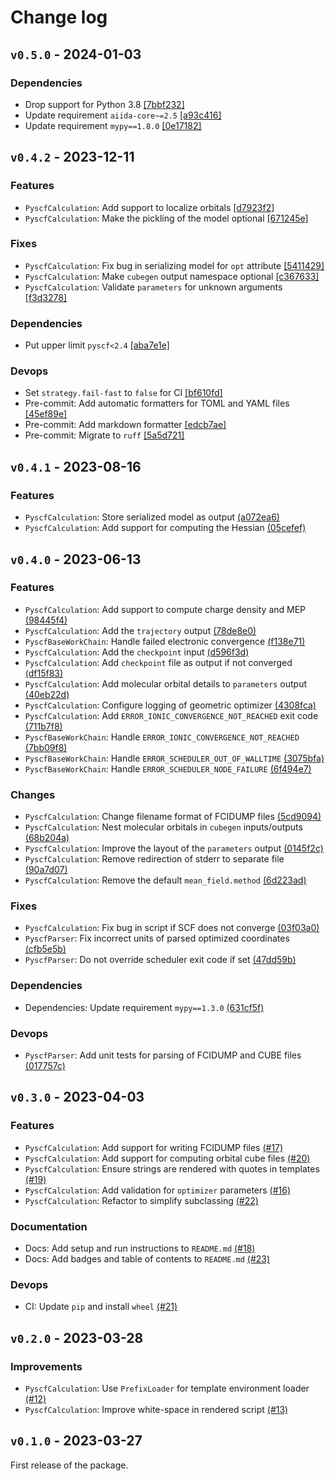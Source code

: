 # Change log

## `v0.5.0` - 2024-01-03

### Dependencies

- Drop support for Python 3.8 [\[7bbf232\]](https://github.com//commit/7bbf232300f9abda08522ca103146b1141dbab9e)
- Update requirement `aiida-core~=2.5`
  [\[a93c416\]](https://github.com//commit/a93c416eab51bea8481b014fcf13e3eda6b2028a)
- Update requirement `mypy==1.8.0` [\[0e17182\]](https://github.com//commit/0e1718240c71f6f19a6e9a1cf91a659a29d95f67)

## `v0.4.2` - 2023-12-11

### Features

- `PyscfCalculation`: Add support to localize orbitals
  [\[d7923f2\]](https://github.com/microsoft/aiida-pyscf/commit/d7923f2158867b999dde4d90d41733cf6126d542)
- `PyscfCalculation`: Make the pickling of the model optional
  [\[671245e\]](https://github.com/microsoft/aiida-pyscf/commit/671245e7fec23e3a78f7b0b91fd1e47e4a8e77dc)

### Fixes

- `PyscfCalculation`: Fix bug in serializing model for `opt` attribute
  [\[5411429\]](https://github.com/microsoft/aiida-pyscf/commit/5411429b429d1274a9757b83e5ef21fbaa1ced07)
- `PyscfCalculation`: Make `cubegen` output namespace optional
  [\[c367633\]](https://github.com/microsoft/aiida-pyscf/commit/c367633055912b39ecdc9cad3fb70f841792bbb6)
- `PyscfCalculation`: Validate `parameters` for unknown arguments
  [\[f3d3278\]](https://github.com/microsoft/aiida-pyscf/commit/f3d32789c6d3fa991fb08df47bd240954032b2f4)

### Dependencies

- Put upper limit `pyscf<2.4`
  [\[aba7e1e\]](https://github.com/microsoft/aiida-pyscf/commit/aba7e1ed199057f6ba917772c92cf7c87c653ece)

### Devops

- Set `strategy.fail-fast` to `false` for CI
  [\[bf610fd\]](https://github.com/microsoft/aiida-pyscf/commit/bf610fde03034fc1b086adbb8a204914e25530b7)
- Pre-commit: Add automatic formatters for TOML and YAML files
  [\[45ef89e\]](https://github.com/microsoft/aiida-pyscf/commit/45ef89eabb752614f5b17b560bc729d7b07b763c)
- Pre-commit: Add markdown formatter
  [\[edcb7ae\]](https://github.com/microsoft/aiida-pyscf/commit/edcb7aea0fb16fb1ec806658400312451687cca6)
- Pre-commit: Migrate to `ruff`
  [\[5a5d721\]](https://github.com/microsoft/aiida-pyscf/commit/5a5d721a494b4f00372e84afc0e9f5946c2d284b)

## `v0.4.1` - 2023-08-16

### Features

- `PyscfCalculation`: Store serialized model as output
  [(a072ea6)](https://github.com/microsoft/aiida-pyscf/commit/a072ea6171b2204f94af8a6772a57fced0a0cef5)
- `PyscfCalculation`: Add support for computing the Hessian
  [(05cefef)](https://github.com/microsoft/aiida-pyscf/commit/05cefefe5bac8ce59b59747c47f6e99d8f6abd37)

## `v0.4.0` - 2023-06-13

### Features

- `PyscfCalculation`: Add support to compute charge density and MEP
  [(98445f4)](https://github.com/microsoft/aiida-pyscf/commit/98445f411a2a129d5e498299832fe4344b712551)
- `PyscfCalculation`: Add the `trajectory` output
  [(78de8e0)](https://github.com/microsoft/aiida-pyscf/commit/78de8e033a5f11b7253b2208cec12a3edf23bf8f)
- `PyscfBaseWorkChain`: Handle failed electronic convergence
  [(f138e71)](https://github.com/microsoft/aiida-pyscf/commit/f138e718b538460ae81f98cb5e7a038a907ad5c5)
- `PyscfCalculation`: Add the `checkpoint` input
  [(d596f3d)](https://github.com/microsoft/aiida-pyscf/commit/d596f3dfae659c065e30c78673f4d24c2220cc1d)
- `PyscfCalculation`: Add `checkpoint` file as output if not converged
  [(df15f83)](https://github.com/microsoft/aiida-pyscf/commit/df15f83553704470243bcc1da440557d9cc6155c)
- `PyscfCalculation`: Add molecular orbital details to `parameters` output
  [(40eb22d)](https://github.com/microsoft/aiida-pyscf/commit/40eb22dba21eadf7dfe22ee0b02bb5c06082bc4a)
- `PyscfCalculation`: Configure logging of geometric optimizer
  [(4308fca)](https://github.com/microsoft/aiida-pyscf/commit/4308fca2a1b6cb1e11baf273824a303a398e9504)
- `PyscfCalculation`: Add `ERROR_IONIC_CONVERGENCE_NOT_REACHED` exit code
  [(711b7f8)](https://github.com/microsoft/aiida-pyscf/commit/711b7f8b5def5091519d66d4d3f79cba473096ac)
- `PyscfBaseWorkChain`: Handle `ERROR_IONIC_CONVERGENCE_NOT_REACHED`
  [(7bb09f8)](https://github.com/microsoft/aiida-pyscf/commit/7bb09f8428c5ee753078a1c7822357d715f8cd17)
- `PyscfBaseWorkChain`: Handle `ERROR_SCHEDULER_OUT_OF_WALLTIME`
  [(3075bfa)](https://github.com/microsoft/aiida-pyscf/commit/3075bfa0a3ee8cbecda380f9747bd6a7a90daff5)
- `PyscfBaseWorkChain`: Handle `ERROR_SCHEDULER_NODE_FAILURE`
  [(6f494e7)](https://github.com/microsoft/aiida-pyscf/commit/6f494e761c1651f3c5efffaf564762ed0ddc4d0a)

### Changes

- `PyscfCalculation`: Change filename format of FCIDUMP files
  [(5cd9094)](https://github.com/microsoft/aiida-pyscf/commit/5cd9094973edb63fe4fa6096ad224dcad6f5464f)
- `PyscfCalculation`: Nest molecular orbitals in `cubegen` inputs/outputs
  [(68b204a)](https://github.com/microsoft/aiida-pyscf/commit/68b204a6102f51fea0c0334b16167273d9c0da3e)
- `PyscfCalculation`: Improve the layout of the `parameters` output
  [(0145f2c)](https://github.com/microsoft/aiida-pyscf/commit/0145f2cd87b43f0fb4bdae330c633af5cb0586cd)
- `PyscfCalculation`: Remove redirection of stderr to separate file
  [(90a7d07)](https://github.com/microsoft/aiida-pyscf/commit/90a7d07274fa97d9f43ff901fb3e198387b0f391)
- `PyscfCalculation`: Remove the default `mean_field.method`
  [(6d223ad)](https://github.com/microsoft/aiida-pyscf/commit/6d223ada1e12a0027a717e93d5bc550605bade7d)

### Fixes

- `PyscfCalculation`: Fix bug in script if SCF does not converge
  [(03f03a0)](https://github.com/microsoft/aiida-pyscf/commit/03f03a002303ead896efe731bbd36240d4cbf3a8)
- `PyscfParser`: Fix incorrect units of parsed optimized coordinates
  [(cfb5e5b)](https://github.com/microsoft/aiida-pyscf/commit/cfb5e5b7ff20d5685df9a214c682c88c2d7c79dc)
- `PyscfParser`: Do not override scheduler exit code if set
  [(47dd59b)](https://github.com/microsoft/aiida-pyscf/commit/47dd59bf4d69c31d8ab777d62eafe7388a467506)

### Dependencies

- Dependencies: Update requirement `mypy==1.3.0`
  [(631cf5f)](https://github.com/microsoft/aiida-pyscf/commit/631cf5f545a7d51b3a3afaa8e3c21cd9a561c5f1)

### Devops

- `PyscfParser`: Add unit tests for parsing of FCIDUMP and CUBE files
  [(017757c)](https://github.com/microsoft/aiida-pyscf/commit/017757ceae3e99ca77d3ed4503c464350c16de6d)

## `v0.3.0` - 2023-04-03

### Features

- `PyscfCalculation`: Add support for writing FCIDUMP files [(#17)](https://github.com/microsoft/aiida-pyscf/pull/17)
- `PyscfCalculation`: Add support for computing orbital cube files
  [(#20)](https://github.com/microsoft/aiida-pyscf/pull/20)
- `PyscfCalculation`: Ensure strings are rendered with quotes in templates
  [(#19)](https://github.com/microsoft/aiida-pyscf/pull/19)
- `PyscfCalculation`: Add validation for `optimizer` parameters
  [(#16)](https://github.com/microsoft/aiida-pyscf/pull/16)
- `PyscfCalculation`: Refactor to simplify subclassing [(#22)](https://github.com/microsoft/aiida-pyscf/pull/22)

### Documentation

- Docs: Add setup and run instructions to `README.md` [(#18)](https://github.com/microsoft/aiida-pyscf/pull/18)
- Docs: Add badges and table of contents to `README.md` [(#23)](https://github.com/microsoft/aiida-pyscf/pull/23)

### Devops

- CI: Update `pip` and install `wheel` [(#21)](https://github.com/microsoft/aiida-pyscf/pull/21)

## `v0.2.0` - 2023-03-28

### Improvements

- `PyscfCalculation`: Use `PrefixLoader` for template environment loader
  [(#12)](https://github.com/microsoft/aiida-pyscf/pull/12)
- `PyscfCalculation`: Improve white-space in rendered script [(#13)](https://github.com/microsoft/aiida-pyscf/pull/13)

## `v0.1.0` - 2023-03-27

First release of the package.
